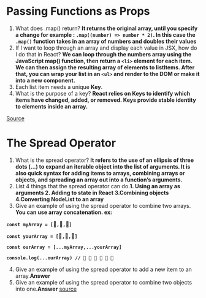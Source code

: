 # Passing Functions as Props

1. What does .map() return? **It returns the original array, until you specify a change for example : `.map((number) => number * 2)`. In this case the `.map()` function takes in an array of numbers and doubles their values**
4. If I want to loop through an array and display each value in JSX, how do I do that in React? **We can loop through the numbers array using the JavaScript map() function, then return a `<li>` element for each item. We can then assign the resulting array of elements to listItems. After that, you can wrap your list in an `<ul>` and render to the DOM or make it into a new component.**
5. Each list item needs a unique **Key**. 
6. What is the purpose of a key? **React relies on Keys to identify which items have changed, added, or removed. Keys provide stable identity to elements inside an array.**

[Source](https://reactjs.org/docs/lists-and-keys.html)

# The Spread Operator

1. What is the spread operator? **It refers to the use of an ellipsis of three dots (…) to expand an iterable object into the list of arguments. It is also quick syntax for adding items to arrays, combining arrays or objects, and spreading an array out into a function’s arguments.**
2. List 4 things that the spread operator can do.**1. Using an array as arguments 2. Adding to state in React 3.Combining objects 4.Converting NodeList to an array**
3. Give an example of using the spread operator to combine two arrays. **You can use array concatenation. ex:** 

**`const myArray = [`🤪`,`🐻`,`🎌`]`**

**`const yourArray = [`🙂`,`🤗`,`🤩`]`**

**`const ourArray = [...myArray,...yourArray]`**

**`console.log(...ourArray) // 🤪 🐻 🎌 🙂 🤗 🤩`**

4. Give an example of using the spread operator to add a new item to an array.**Answer**
5. Give an example of using the spread operator to combine two objects into one.**Answer**
[source](https://medium.com/coding-at-dawn/how-to-use-the-spread-operator-in-javascript-b9e4a8b06fab)
